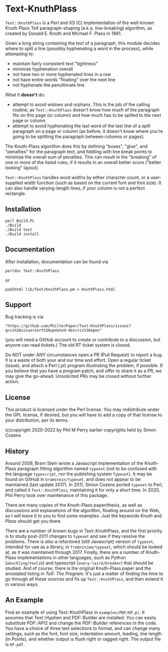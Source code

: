 # Text-KnuthPlass

`Text::KnuthPlass` is a Perl and XS (C) implementation of the well-known Knuth Plass 
TeX paragraph-shaping (a.k.a. line-breaking) algorithm, as created by Donald E.
Knuth and Michael F. Plass in 1981.

Given a long string containing the text of a paragraph, this module decides
where to split a line (possibly hyphenating a word in the process), while
attempting to:

* maintain fairly consistent text "tightness"
* minimize hyphenation overall
* not have two or more hyphenated lines in a row
* not have entire words "floating" over the next line
* not hyphenate the penultimate line

What it **doesn't** do:

* attempt to avoid widows and orphans. This is the job of the calling routine, as `Text::KnuthPlass` doesn't know how much of the paragraph fits on this page (or column) and how much has to be spilled to the next page or column.
* attempt to avoid hyphenating the last word of the last line of a _split_ paragraph on a page or column (as before, it doesn't know where you're going to be splitting the paragraph between columns or pages).

The Knuth-Plass algorithm does this by defining "boxes", "glue", and
"penalties" for the paragraph text, and fiddling with line break points to
minimize the overall sum of penalties. This can result in the "breaking" of one
or more of the listed rules, if it results in an overall better score ("better
looking" layout).

`Text::KnuthPlass` handles word widths by either character count, or a user-
supplied width function (such as based on the current font and font size). It
can also handle varying-length lines, if your column is not a perfect rectangle.

## Installation

    perl Build.PL
    ./Build
    ./Build test
    ./Build install

## Documentation

After installation, documentation can be found via

    perldoc Text::KnuthPlass

or

    pod2html lib/Text/KnuthPlass.pm > KnuthPlass.html

## Support

Bug tracking is via

    "https://github.com/PhilterPaper/Text-KnuthPlass/issues?q=is%3Aissue+sort%3Aupdated-desc+is%3Aopen"

(you will need a GitHub account to create or contribute to a discussion, but
anyone can read tickets.) The old RT ticket system is closed.

Do NOT under ANY circumstances open a PR (Pull Request) to report a bug. It is
a waste of both your and our time and effort. Open a regular ticket (issue),
and attach a Perl (.pl) program illustrating the problem, if possible. If you
believe that you have a program patch, and offer to share it as a PR, we may
give the go-ahead. Unsolicited PRs may be closed without further action.

## License

This product is licensed under the Perl license. You may redistribute under
the GPL license, if desired, but you will have to add a copy of that license
to your distribution, per its terms.

(c)copyright 2020-2022 by Phil M Perry
earlier copyrights held by Simon Cozens

## History

Around 2009, Bram Stein wrote a Javascript implementation of the Knuth-Plass 
paragraph fitting algorithm named `typeset` (not to be confused with the 
language `typescript`, nor the publishing system `Typeset`). It may be found
on GitHub in `bramstein/typeset`, and does not appear to be maintained (last 
update 2017). In 2011, Simon Cozens ported `typeset` to Perl, and called it 
`Text::KnuthPlass`, maintaining it for only a short time. In 2020, Phil Perry 
took over maintenance of this package.

There are many copies of the Knuth-Plass paper/thesis, as well as discussions
and explanations of the algorithm, floating around on the Web, so I will leave
it to you to find some examples. Just the keywords _Knuth_ and _Plass_ should
get you there.

There are a number of known bugs in Text::KnuthPlass, and the first priority
is to study post-2011 changes to `typeset` and see if they resolve the
problems. There is also a refactored (still Javascript) version of 
`typeset`, intended for use as a library, in `frobnitzem/typeset`, which 
should be looked at, as it was maintained through 2017. Finally, there are a 
number of Knuth-Plass implementations in other languages, such as Python 
(`akuchling/texlib`) and typescript (`avery-laird/breaker`) that should be
studied. And of course, there is the original Knuth-Plass paper and the
annotated listing in _TeX: The Program_. It's just a matter of finding the 
time to go through all these sources and fix up `Text::KnuthPlass`, and then 
extend it in various ways.

## An Example

Find an example of using Text::KnuthPlass in `examples/PDF/KP.pl`. It assumes 
that Text::Hyphen and PDF::Builder are installed. You can easily substitute
PDF::API2 and change the PDF::Builder references in the code. You have a choice
of three text selections to format, and can change many settings, such as the
font, font size, indentation amount, leading, line length (in Points), and
whether output is flush right or ragged right. The output file is `KP.pdf`.

